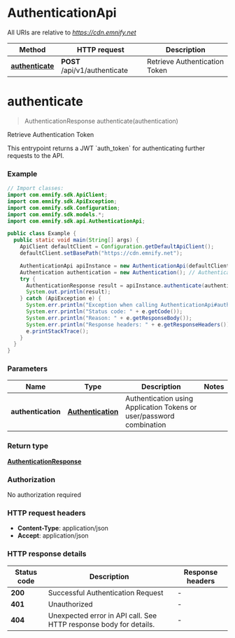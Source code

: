 # AuthenticationApi

All URIs are relative to *https://cdn.emnify.net*

Method | HTTP request | Description
------------- | ------------- | -------------
[**authenticate**](AuthenticationApi.md#authenticate) | **POST** /api/v1/authenticate | Retrieve Authentication Token


<a name="authenticate"></a>
# **authenticate**
> AuthenticationResponse authenticate(authentication)

Retrieve Authentication Token

This entrypoint returns a JWT &#x60;auth_token&#x60; for authenticating further requests to the API. 

### Example
```java
// Import classes:
import com.emnify.sdk.ApiClient;
import com.emnify.sdk.ApiException;
import com.emnify.sdk.Configuration;
import com.emnify.sdk.models.*;
import com.emnify.sdk.api.AuthenticationApi;

public class Example {
  public static void main(String[] args) {
    ApiClient defaultClient = Configuration.getDefaultApiClient();
    defaultClient.setBasePath("https://cdn.emnify.net");

    AuthenticationApi apiInstance = new AuthenticationApi(defaultClient);
    Authentication authentication = new Authentication(); // Authentication | Authentication using Application Tokens or user/password combination
    try {
      AuthenticationResponse result = apiInstance.authenticate(authentication);
      System.out.println(result);
    } catch (ApiException e) {
      System.err.println("Exception when calling AuthenticationApi#authenticate");
      System.err.println("Status code: " + e.getCode());
      System.err.println("Reason: " + e.getResponseBody());
      System.err.println("Response headers: " + e.getResponseHeaders());
      e.printStackTrace();
    }
  }
}
```

### Parameters

Name | Type | Description  | Notes
------------- | ------------- | ------------- | -------------
 **authentication** | [**Authentication**](Authentication.md)| Authentication using Application Tokens or user/password combination |

### Return type

[**AuthenticationResponse**](AuthenticationResponse.md)

### Authorization

No authorization required

### HTTP request headers

 - **Content-Type**: application/json
 - **Accept**: application/json

### HTTP response details
| Status code | Description | Response headers |
|-------------|-------------|------------------|
**200** | Successful Authentication Request |  -  |
**401** | Unauthorized |  -  |
**404** | Unexpected error in API call. See HTTP response body for details. |  -  |
